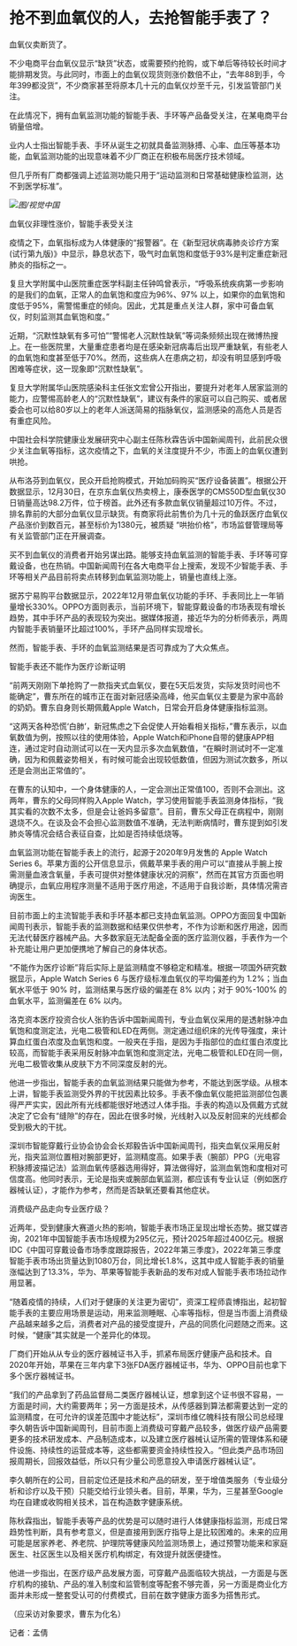 # 抢不到血氧仪的人，去抢智能手表了？

血氧仪卖断货了。

不少电商平台血氧仪显示“缺货”状态，或需要预约抢购，或下单后等待较长时间才能排期发货。与此同时，市面上的血氧仪现货则涨价数倍不止，“去年88到手，今年399都没货”，不少商家甚至将原本几十元的血氧仪炒至千元，引发监管部门关注。

在此情况下，拥有血氧监测功能的智能手表、手环等产品备受关注，在某电商平台销量倍增。

业内人士指出智能手表、手环从诞生之初就具备监测脉搏、心率、血压等基本功能，血氧监测功能的出现意味着不少厂商正在积极布局医疗技术领域。

但几乎所有厂商都强调上述监测功能只用于“运动监测和日常基础健康检监测，达不到医学标准”。

![](https://inews.gtimg.com/news_bt/O1YYUMK9aEs9iBx9aur4GJ6qFfc58UKLvgZ-ysRgBcSn4AA/1000)_图/视觉中国_

血氧仪非理性涨价，智能手表受关注

疫情之下，血氧指标成为人体健康的“报警器”。在《新型冠状病毒肺炎诊疗方案(试行第九版)》中显示，静息状态下，吸气时血氧饱和度低于93%是判定重症新冠肺炎的指标之一。

复旦大学附属中山医院重症医学科副主任钟鸣曾表示，“呼吸系统疾病第一步影响的是我们的血氧，正常人的血氧饱和度应为96%、97%
以上，如果你的血氧饱和度低于95%，需警惕重症的倾向。因此，尤其是重点关注人群，家中可备血氧仪，时刻监测其血氧饱和度。”

近期，“沉默性缺氧有多可怕”“警惕老人沉默性缺氧”等词条频频出现在微博热搜上。在一些医院里，大量重症患者均是在感染新冠病毒后出现严重缺氧，有些老人的血氧饱和度甚至低于70%。然而，这些病人在患病之初，却没有明显感到呼吸困难等症状，这一现象即“沉默性缺氧”。

复旦大学附属华山医院感染科主任张文宏曾公开指出，要提升对老年人居家监测的能力，应警惕高龄老人的“沉默性缺氧”，建议有条件的家庭可以自己购买、或者居委会也可以给80岁以上的老年人派送简易的指脉氧仪，监测感染的高危人员是否有重症风险。

中国社会科学院健康业发展研究中心副主任陈秋霖告诉中国新闻周刊，此前民众很少关注血氧等指标，这次疫情之下，血氧的关注度提升不少，市面上的血氧仪遭到哄抢。

从布洛芬到血氧仪，民众开启抢购模式，开始加码购买“医疗设备装置”。根据公开数据显示，12月30日，在京东血氧仪热卖榜上，康泰医学的CMS50D型血氧仪30日销量高达98.2万件，位于榜首。此外还有多款血氧仪销量超过10万件。不过，排名靠前的大部分血氧仪显示缺货。有商家将此前售价为几十元的鱼跃医疗血氧仪产品涨价到数百元，甚至标价为1380元，被质疑
“哄抬价格”，市场监督管理局等有关监管部门正在开展调查。

买不到血氧仪的消费者开始另谋出路。能够支持血氧监测的智能手表、手环等可穿戴设备，也在热销。中国新闻周刊在各大电商平台上搜索，发现不少智能手表、手环等相关产品目前将卖点转移到血氧监测功能上，销量也直线上涨。

据苏宁易购平台数据显示，2022年12月带血氧仪功能的手环、手表同比上一年销量增长330%。OPPO方面则表示，当前环境下，智能穿戴设备的市场表现有增长趋势，其中手环产品的表现较为突出。据媒体报道，接近华为的分析师表示，两周内智能手表销量环比超过100%，手环产品同样实现增长。

然而，智能手表、手环的血氧监测结果是否可靠成为了大众焦点。

智能手表还不能作为医疗诊断证明

“前两天刚刚下单抢购了一款指夹式血氧仪，要在5天后发货，实际发货时间也不能确定”，曹东所在的城市正在面对新冠感染高峰，他买血氧仪主要是为家中高龄的奶奶。曹东自身则长期佩戴Apple
Watch，日常会开启身体健康指标监测。

“这两天各种恐慌‘白肺’，新冠焦虑之下会促使人开始看相关指标，”曹东表示，以血氧数值为例，按照以往的使用体验，Apple
Watch和iPhone自带的健康APP相连，通过定时自动测试可以在一天内显示多次血氧数值，“在瞬时测试时不一定准确，因为和佩戴姿势相关，有时候可能会出现较低数值，但因为测试次数多，所以还是会测出正常值的”。

在曹东的认知中，一个身体健康的人，一定会测出正常值100，否则不会测出。这两年，曹东的父母同样购入Apple
Watch，学习使用智能手表监测身体指标，“我其实看的次数不太多，但是会让爸妈多留意”。目前，曹东父母正在病程中，刚刚退烧不久。在谈及会不会担心监测数值不准确，无法判断病情时，曹东提到如引发肺炎等情况会结合表征自查，比如是否持续低烧等。

血氧监测功能在智能手表上的流行，起源于2020年9月发售的 Apple Watch Series
6。苹果方面的公开信息显示，佩戴苹果手表的用户可以“直接从手腕上按需测量血液含氧量，手表可提供对整体健康状况的洞察”，然而在其官方页面也明确提示，血氧应用程序测量不适用于医疗用途，不适用于自我诊断，具体情况需咨询医生。

目前市面上的主流智能手表和手环基本都已支持血氧监测。OPPO方面回复中国新闻周刊表示，智能手表的监测数据和结果仅供参考，不作为诊断和医疗用途，因而无法代替医疗器械产品。大多数家庭无法配备全面的医疗监测仪器，手表作为一个补充能让用户更加便携地了解自己的身体状态。

“不能作为医疗诊断”背后实际上是监测精度不够稳定和精准。根据一项国外研究数据显示，Apple Watch Series 6 与医疗级标准血氧仪的平均偏差约为
1.2%；当血氧水平低于 90% 时，监测结果与医疗级的偏差在 8% 以内；对于 90%-100% 的血氧水平，监测偏差在 6% 以内。

洛克资本医疗投资合伙人张豹告诉中国新闻周刊，专业血氧仪采用的是透射脉冲血氧饱和度测定法，光电二极管和LED在两侧。测定通过组织床的光传导强度，来计算血红蛋白浓度及血氧饱和度。一般夹在手指，是因为手指部位的血红蛋白浓度比较高，而智能手表采用反射脉冲血氧饱和度测定法，光电二极管和LED在同一侧，光电二极管收集从皮肤下方不同深度反射的光。

他进一步指出，智能手表的血氧监测结果只能做为参考，不能达到医学级。从根本上讲，智能手表监测受外界的干扰因素比较多。手表不像血氧仪能把监测部位包裹得严严实实，因此所有光线都能很好地透过人体手指。手表的构造以及佩戴方式就决定了它会有“缝隙”的存在，因此在很多时候，光线射入以及反射回来的光线都会受到极大的干扰。

深圳市智能穿戴行业协会协会会长郑毅告诉中国新闻周刊，指夹血氧仪采用反射光，指夹监测位置相对腕部更好，监测精度高。如果手表（腕部）PPG（光电容积脉搏波描记法）监测血氧传感器选用得好，算法做得好，监测血氧饱和度相对可信度高。他同时表示，无论是指夹或腕部血氧监测，都应该有专业认证（例如医疗器械认证），才能作为参考，然而是否缺氧还要看其他症状。

消费级产品走向专业医疗级？

近两年，受到健康大赛道火热的影响，智能手表市场正呈现出增长态势。据艾媒咨询，2021年中国智能手表市场规模为295亿元，预计2025年超过400亿元。根据IDC《中国可穿戴设备市场季度跟踪报告，2022年第三季度》，2022年第三季度智能手表市场出货量达到1080万台，同比增长1.8%，这其中成人智能手表的销量涨幅达到了13.3%，华为、苹果等智能手表新品的发布对成人智能手表市场拉动作用显著。

“随着疫情的持续，人们对于健康的关注更为密切”，资深工程师袁博指出，起初智能手表的主要应用场景是运动，用来监测睡眠、心率等指标，但是当市面上消费级产品越来越多之后，消费者对产品的接受度提升，产品的同质化问题随之而来。这时候，“健康”其实就是一个差异化的体现。

厂商们开始从从专业的医疗器械证书入手，抓紧布局医疗健康产品和技术。自2020年开始，苹果在三年内拿下3张FDA医疗器械证书，华为、OPPO目前也拿下多个医疗器械证书。

“我们的产品拿到了药品监督局二类医疗器械认证，想拿到这个证书很不容易，一方面是时间，大约需要两年；另一方面是技术，从传感器到算法都需要达到一定的监测精度，在可允许的误差范围中才能达标”，深圳市维亿魄科技有限公司总经理李久朝告诉中国新闻周刊，目前市面上消费级可穿戴产品较多，做医疗级产品需要更多的技术研发成本、产品制造成本，以及建立医疗器械认证所需的管理体系和硬件设施、持续性的运营成本等，这些都需要资金持续性投入。“但此类产品市场回报周期长，回报效益低，所以只有少量公司愿意投入申请医疗器械认证”。

李久朝所在的公司，目前定位还是技术和产品的研发，至于增值类服务（专业级分析和诊疗以及干预）只能交给行业领头者。目前，苹果，华为，三星甚至Google均在自建或收购相关技术，旨在构造数字健康系统。

陈秋霖指出，智能手表等产品的优势是可以随时进行人体健康指标监测，形成日常趋势性判断，具有参考意义，但是直接用到医疗指导上是比较困难的。未来的应用可能是居家养老、养老院、护理院等健康风险监测场景上，通过预警功能来和家庭医生、社区医生以及相关医疗机构绑定，有效提升就医便捷性。

他进一步指出，在医疗级产品发展方面，可穿戴产品面临较大挑战，一方面是与医疗机构的接轨、产品的准入制度和监管制度等配套不够完善，另一方面是商业化方面并未形成一整套受认可的付费模式，目前在数字健康方面多为搭售形式。

（应采访对象要求，曹东为化名）

记者：孟倩

